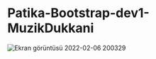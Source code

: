 # Patika-Bootstrap-dev1-MuzikDukkani
![Ekran görüntüsü 2022-02-06 200329](https://user-images.githubusercontent.com/90832362/152692087-40924444-3bc8-420e-b6fc-c0a1428e1fa4.png)
